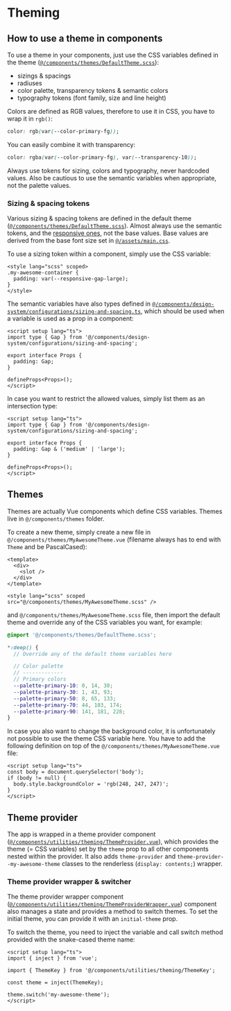 # Theming

## How to use a theme in components

To use a theme in your components, just use the CSS variables defined in the theme ([`@/components/themes/DefaultTheme.scss`](../src/components/themes/DefaultTheme.scss)):

- sizings & spacings
- radiuses
- color palette, transparency tokens & semantic colors
- typography tokens (font family, size and line height)

Colors are defined as RGB values, therefore to use it in CSS, you have to wrap it in `rgb()`:

```css
color: rgb(var(--color-primary-fg));
```

You can easily combine it with transparency:

```css
color: rgba(var(--color-primary-fg), var(--transparency-10));
```

Always use tokens for sizing, colors and typography, never hardcoded values. Also be cautious to use the semantic variables when appropriate, not the palette values.

### Sizing & spacing tokens

Various sizing & spacing tokens are defined in the default theme ([`@/components/themes/DefaultTheme.scss`](../src/components/themes/DefaultTheme.scss)). Almost always use the semantic tokens, and the [responsive ones](./responsivity.md#using-responsive-css-variables), not the base values. Base values are derived from the base font size set in [`@/assets/main.css`](../src/assets/main.css).

To use a sizing token within a component, simply use the CSS variable:

```vue
<style lang="scss" scoped>
.my-awesome-container {
  padding: var(--responsive-gap-large);
}
</style>
```

The semantic variables have also types defined in [`@/components/design-system/configurations/sizing-and-spacing.ts`](../src/components/design-system/configurations/sizing-and-spacing.ts), which should be used when a variable is used as a prop in a component:

```vue
<script setup lang="ts">
import type { Gap } from '@/components/design-system/configurations/sizing-and-spacing';

export interface Props {
  padding: Gap;
}

defineProps<Props>();
</script>
```

In case you want to restrict the allowed values, simply list them as an intersection type:

```vue
<script setup lang="ts">
import type { Gap } from '@/components/design-system/configurations/sizing-and-spacing';

export interface Props {
  padding: Gap & ('medium' | 'large');
}

defineProps<Props>();
</script>
```

## Themes

Themes are actually Vue components which define CSS variables. Themes live in `@/components/themes` folder.

To create a new theme, simply create a new file in `@/components/themes/MyAwesomeTheme.vue` (filename always has to end with `Theme` and be PascalCased):

```vue
<template>
  <div>
    <slot />
  </div>
</template>

<style lang="scss" scoped src="@/components/themes/MyAwesomeTheme.scss" />
```

and `@/components/themes/MyAwesomeTheme.scss` file, then import the default theme and override any of the CSS variables you want, for example:

```scss
@import '@/components/themes/DefaultTheme.scss';

*:deep() {
  // Override any of the default theme variables here

  // Color palette
  // -------------
  // Primary colors
  --palette-primary-10: 0, 14, 30;
  --palette-primary-30: 1, 43, 93;
  --palette-primary-50: 8, 65, 133;
  --palette-primary-70: 44, 103, 174;
  --palette-primary-90: 141, 181, 228;
}
```

In case you also want to change the background color, it is unfortunately not possible to use the theme CSS variable here. You have to add the following definition on top of the `@/components/themes/MyAwesomeTheme.vue` file:

```vue
<script setup lang="ts">
const body = document.querySelector('body');
if (body != null) {
  body.style.backgroundColor = 'rgb(248, 247, 247)';
}
</script>
```

## Theme provider

The app is wrapped in a theme provider component ([`@/components/utilities/theming/ThemeProvider.vue`](../src/components/utilities/theming/ThemeProvider.vue)), which provides the theme (= CSS variables) set by the `theme` prop to all other components nested within the provider. It also adds `theme-provider` and `theme-provider--my-awesome-theme` classes to the renderless (`display: contents;`) wrapper.

### Theme provider wrapper & switcher

The theme provider wrapper component ([`@/components/utilities/theming/ThemeProviderWrapper.vue`](../src/components/utilities/theming/ThemeProviderWrapper.vue)) component also manages a state and provides a method to switch themes. To set the initial theme, you can provide it with an `initial-theme` prop.

To switch the theme, you need to inject the variable and call switch method provided with the snake-cased theme name:

```vue
<script setup lang="ts">
import { inject } from 'vue';

import { ThemeKey } from '@/components/utilities/theming/ThemeKey';

const theme = inject(ThemeKey);

theme.switch('my-awesome-theme');
</script>
```
